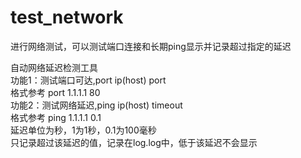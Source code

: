 # test_network
进行网络测试，可以测试端口连接和长期ping显示并记录超过指定的延迟

自动网络延迟检测工具  
功能1：测试端口可达,port ip(host) port  
    格式参考 port 1.1.1.1 80  
功能2：测试网络延迟,ping ip(host) timeout  
    格式参考 ping 1.1.1.1 0.1  
    延迟单位为秒，1为1秒，0.1为100毫秒  
    只记录超过该延迟的值，记录在log.log中，低于该延迟不会显示  
